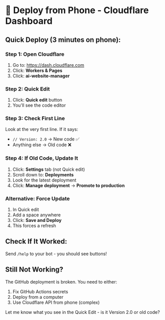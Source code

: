 # 📱 Deploy from Phone - Cloudflare Dashboard

## Quick Deploy (3 minutes on phone):

### Step 1: Open Cloudflare
1. Go to: https://dash.cloudflare.com
2. Click: **Workers & Pages**
3. Click: **ai-website-manager**

### Step 2: Quick Edit
1. Click: **Quick edit** button
2. You'll see the code editor

### Step 3: Check First Line
Look at the very first line. If it says:
- `// Version: 2.0` → New code ✅
- Anything else → Old code ❌

### Step 4: If Old Code, Update It
1. Click: **Settings** tab (not Quick edit)
2. Scroll down to: **Deployments**
3. Look for the latest deployment
4. Click: **Manage deployment** → **Promote to production**

### Alternative: Force Update
1. In Quick edit
2. Add a space anywhere
3. Click: **Save and Deploy**
4. This forces a refresh

## Check If It Worked:
Send `/help` to your bot - you should see buttons!

## Still Not Working?
The GitHub deployment is broken. You need to either:
1. Fix GitHub Actions secrets
2. Deploy from a computer
3. Use Cloudflare API from phone (complex)

Let me know what you see in the Quick Edit - is it Version 2.0 or old code?